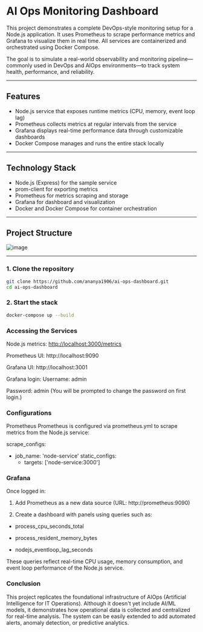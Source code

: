 # AI Ops Monitoring Dashboard

This project demonstrates a complete DevOps-style monitoring setup for a Node.js application. It uses Prometheus to scrape performance metrics and Grafana to visualize them in real time. All services are containerized and orchestrated using Docker Compose.

The goal is to simulate a real-world observability and monitoring pipeline—commonly used in DevOps and AIOps environments—to track system health, performance, and reliability.

---

## Features

- Node.js service that exposes runtime metrics (CPU, memory, event loop lag)
- Prometheus collects metrics at regular intervals from the service
- Grafana displays real-time performance data through customizable dashboards
- Docker Compose manages and runs the entire stack locally

---

## Technology Stack

- Node.js (Express) for the sample service
- prom-client for exporting metrics
- Prometheus for metrics scraping and storage
- Grafana for dashboard and visualization
- Docker and Docker Compose for container orchestration

---

## Project Structure

![image](https://github.com/user-attachments/assets/a8affd8b-2535-4d3e-9b0f-ebb2693e792f)


---


### 1. Clone the repository

```bash
git clone https://github.com/ananya1906/ai-ops-dashboard.git
cd ai-ops-dashboard

````
### 2. Start the stack
```bash
docker-compose up --build
```
### Accessing the Services
Node.js metrics: [http://localhost:3000/metrics](url)

Prometheus UI: http://localhost:9090

Grafana UI: http://localhost:3001

Grafana login:
Username: admin

Password: admin
(You will be prompted to change the password on first login.)

### Configurations
Prometheus
Prometheus is configured via prometheus.yml to scrape metrics from the Node.js service:

scrape_configs:
  - job_name: 'node-service'
    static_configs:
      - targets: ['node-service:3000']
   
### Grafana
Once logged in:

1. Add Prometheus as a new data source (URL: http://prometheus:9090)

2. Create a dashboard with panels using queries such as:

- process_cpu_seconds_total

- process_resident_memory_bytes

- nodejs_eventloop_lag_seconds

These queries reflect real-time CPU usage, memory consumption, and event loop performance of the Node.js service.

### Conclusion

This project replicates the foundational infrastructure of AIOps (Artificial Intelligence for IT Operations). Although it doesn't yet include AI/ML models, it demonstrates how operational data is collected and centralized for real-time analysis. The system can be easily extended to add automated alerts, anomaly detection, or predictive analytics.



   








